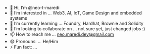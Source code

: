 - 👋 Hi, I’m @neo-t-maredi
- 👀 I’m interested in ... Web3, AI, IoT, Game Design and embedded systems
- 🌱 I’m currently learning ... Foundry, Hardhat, Brownie and Solidity
- 💞️ I’m looking to collaborate on ... not sure yet, just changed jobs :) 
- 📫 How to reach me ... neo.maredi.dev@gmail.com
- 😄 Pronouns: ... He/Him
- ⚡ Fun fact: ... 

<!---
neo-t-maredi/neo-t-maredi is a ✨ special ✨ repository because its `README.md` (this file) appears on your GitHub profile.
You can click the Preview link to take a look at your changes.
--->
